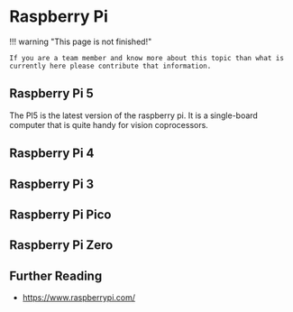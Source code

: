 # Raspberry Pi

!!! warning "This page is not finished!"

    If you are a team member and know more about this topic than what is currently here please contribute that information.

## Raspberry Pi 5

The PI5 is the latest version of the raspberry pi. It is a single-board computer that is quite handy for vision coprocessors.

## Raspberry Pi 4

## Raspberry Pi 3

## Raspberry Pi Pico

## Raspberry Pi Zero

## Further Reading

- <https://www.raspberrypi.com/>